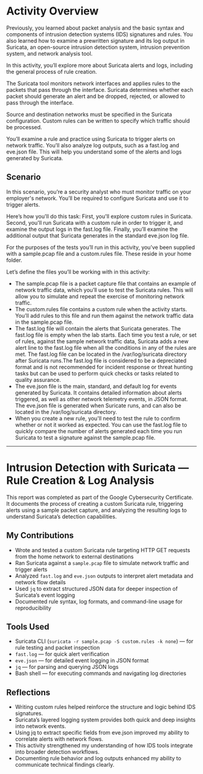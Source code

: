 # Activity Overview

Previously, you learned about packet analysis and the basic syntax and components of intrusion detection systems (IDS) signatures and rules. You also learned how to examine a prewritten signature and its log output in Suricata, an open-source intrusion detection system, intrusion prevention system, and network analysis tool.

In this activity, you’ll explore more about Suricata alerts and logs, including the general process of rule creation.

The Suricata tool monitors network interfaces and applies rules to the packets that pass through the interface. Suricata determines whether each packet should generate an alert and be dropped, rejected, or allowed to pass through the interface.

Source and destination networks must be specified in the Suricata configuration. Custom rules can be written to specify which traffic should be processed.

You’ll examine a rule and practice using Suricata to trigger alerts on network traffic. You’ll also analyze log outputs, such as a fast.log and eve.json file. This will help you understand some of the alerts and logs generated by Suricata.

## Scenario

In this scenario, you’re a security analyst who must monitor traffic on your employer's network. You’ll be required to configure Suricata and use it to trigger alerts.

Here’s how you'll do this task: First, you'll explore custom rules in Suricata. Second, you'll run Suricata with a custom rule in order to trigger it, and examine the output logs in the fast.log file. Finally, you’ll examine the additional output that Suricata generates in the standard eve.json log file.

For the purposes of the tests you’ll run in this activity, you’ve been supplied with a sample.pcap file and a custom.rules file. These reside in your home folder.

Let’s define the files you’ll be working with in this activity:

- The sample.pcap file is a packet capture file that contains an example of network traffic data, which you’ll use to test the Suricata rules. This will allow you to simulate and repeat the exercise of monitoring network traffic.
- The custom.rules file contains a custom rule when the activity starts. You’ll add rules to this file and run them against the network traffic data in the sample.pcap file.
- The fast.log file will contain the alerts that Suricata generates. The fast.log file is empty when the lab starts. Each time you test a rule, or set of rules, against the sample network traffic data, Suricata adds a new alert line to the fast.log file when all the conditions in any of the rules are met. The fast.log file can be located in the /var/log/suricata directory after Suricata runs.The fast.log file is considered to be a depreciated format and is not recommended for incident response or threat hunting tasks but can be used to perform quick checks or tasks related to quality assurance.
- The eve.json file is the main, standard, and default log for events generated by Suricata. It contains detailed information about alerts triggered, as well as other network telemetry events, in JSON format. The eve.json file is generated when Suricate runs, and can also be located in the /var/log/suricata directory.
- When you create a new rule, you'll need to test the rule to confirm whether or not it worked as expected. You can use the fast.log file to quickly compare the number of alerts generated each time you run Suricata to test a signature against the sample.pcap file.

---

# Intrusion Detection with Suricata — Rule Creation & Log Analysis

This report was completed as part of the Google Cybersecurity Certificate. It documents the process of creating a custom Suricata rule, triggering alerts using a sample packet capture, and analyzing the resulting logs to understand Suricata’s detection capabilities.

## My Contributions
- Wrote and tested a custom Suricata rule targeting HTTP GET requests from the home network to external destinations
- Ran Suricata against a `sample.pcap` file to simulate network traffic and trigger alerts
- Analyzed `fast.log` and `eve.json` outputs to interpret alert metadata and network flow details
- Used `jq` to extract structured JSON data for deeper inspection of Suricata’s event logging
- Documented rule syntax, log formats, and command-line usage for reproducibility

## Tools Used
- Suricata CLI (`suricata -r sample.pcap -S custom.rules -k none`) — for rule testing and packet inspection
- `fast.log` — for quick alert verification
- `eve.json` — for detailed event logging in JSON format
- `jq` — for parsing and querying JSON logs
- Bash shell — for executing commands and navigating log directories

## Reflections
- Writing custom rules helped reinforce the structure and logic behind IDS signatures.
- Suricata’s layered logging system provides both quick and deep insights into network events.
- Using jq to extract specific fields from eve.json improved my ability to correlate alerts with network flows.
- This activity strengthened my understanding of how IDS tools integrate into broader detection workflows.
- Documenting rule behavior and log outputs enhanced my ability to communicate technical findings clearly.
